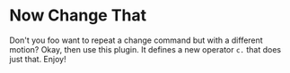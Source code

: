 Now Change That
===============

Don't you foo want to repeat a change command but with a different
motion? Okay, then use this plugin. It defines a new operator `c.` that does
just that. Enjoy!
